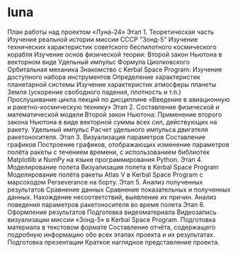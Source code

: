 # luna
План работы над проектом «Луна-24»
Этап 1. Теоретическая часть
Изучение реальной истории миссии СССР "Зонд-5"
Изучение технических характеристик советского беспилотного космического корабля
Изучение основ физической теории:
Второй закон Ньютона в векторном виде
Удельный импульс
Формула Циолковского
Орбитальная механика
Знакомство с Kerbal Space Program:
Изучение доступного набора инструментов
Определение характеристик планетарной системы
Изучение характеристик атмосферы планеты Земля (ускорение свободного падения, плотность и т.п.)
Прослушивание цикла лекций по дисциплине «Введение в авиационную и ракетно-космическую технику»
Этап 2. Составление физической и математической модели
Второй закон Ньютона:
Применение второго закона Ньютона в виде векторной суммы всех сил, действующих на ракету.
Удельный импульс
Расчет удельного импульса двигателя ракетоносителя.
Этап 3. Визуализация параметров
Составление графиков
Построение графиков, отображающих изменение параметров полёта ракеты с течением времени, с использованием библиотек Matplotlib и NumPy на языке программирования Python.
Этап 4. Моделирование полета
Визуализация полета в Kerbal Space Program
Моделирование полёта ракеты Atlas V в Kerbal Space Program с марсоходом Perseverance на борту.
Этап 5. Анализ полученных результатов
Сравнение данных
Сравнение показательных и полученных данных.
Нахождение несоответствий, выявление их причин.
Анализ поведения параметров ракетоносителя во время полета
Этап 6. Оформление результатов
Подготовка видеоматериала
Видеозапись визуализации миссии «Зонд-5» в Kerbal Space Program.
Подготовка материала в текстовом формате
Составление отчёта, содержащего подробную информацию обо всех этапах проекта и их результатах.
Подготовка презентации
Краткое наглядное представление проекта.

